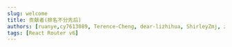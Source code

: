 ```yaml
---
slug: welcome
title: 贡献者(排名不分先后)
authors: [ruanye,cy7613089, Terence-Cheng, dear-lizhihua, ShirleyZmj, zjtt, xiaoYuanDun, miaole, songge, we452366, BloomsOverBlooms, zhangyuebin,suruirui,ZeshiZheng,rockboom,edisonLzy,zhangrenyang]
tags: [React Router v6]
---
```

